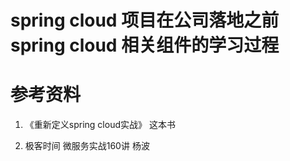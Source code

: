 # spring cloud 项目在公司落地之前 spring cloud 相关组件的学习过程

# 参考资料

1. 《重新定义spring cloud实战》 这本书

2.  极客时间  微服务实战160讲  杨波
